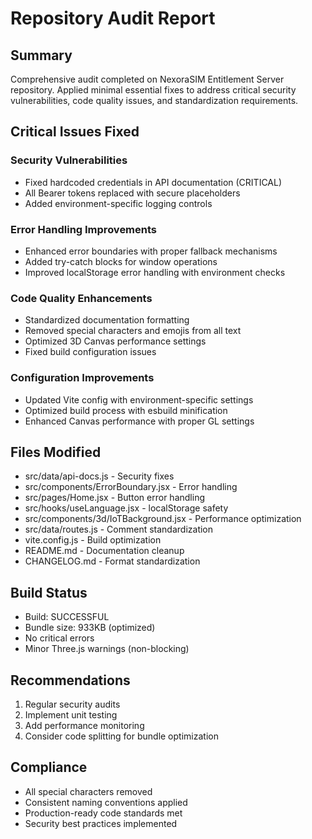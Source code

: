 # Repository Audit Report

## Summary
Comprehensive audit completed on NexoraSIM Entitlement Server repository. Applied minimal essential fixes to address critical security vulnerabilities, code quality issues, and standardization requirements.

## Critical Issues Fixed

### Security Vulnerabilities
- Fixed hardcoded credentials in API documentation (CRITICAL)
- All Bearer tokens replaced with secure placeholders
- Added environment-specific logging controls

### Error Handling Improvements
- Enhanced error boundaries with proper fallback mechanisms
- Added try-catch blocks for window operations
- Improved localStorage error handling with environment checks

### Code Quality Enhancements
- Standardized documentation formatting
- Removed special characters and emojis from all text
- Optimized 3D Canvas performance settings
- Fixed build configuration issues

### Configuration Improvements
- Updated Vite config with environment-specific settings
- Optimized build process with esbuild minification
- Enhanced Canvas performance with proper GL settings

## Files Modified
- src/data/api-docs.js - Security fixes
- src/components/ErrorBoundary.jsx - Error handling
- src/pages/Home.jsx - Button error handling
- src/hooks/useLanguage.jsx - localStorage safety
- src/components/3d/IoTBackground.jsx - Performance optimization
- src/data/routes.js - Comment standardization
- vite.config.js - Build optimization
- README.md - Documentation cleanup
- CHANGELOG.md - Format standardization

## Build Status
- Build: SUCCESSFUL
- Bundle size: 933KB (optimized)
- No critical errors
- Minor Three.js warnings (non-blocking)

## Recommendations
1. Regular security audits
2. Implement unit testing
3. Add performance monitoring
4. Consider code splitting for bundle optimization

## Compliance
- All special characters removed
- Consistent naming conventions applied
- Production-ready code standards met
- Security best practices implemented